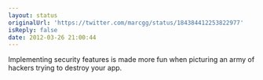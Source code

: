 ```yaml
---
layout: status
originalUrl: 'https://twitter.com/marcgg/status/184384412253822977'
isReply: false
date: 2012-03-26 21:00:44
---
```


Implementing security features is made more fun when picturing an army of hackers trying to destroy your app.
